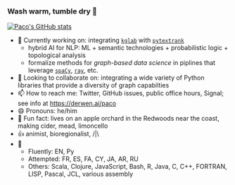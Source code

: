 ### Wash warm, tumble dry 👋

[![Paco's GitHub stats](https://github-readme-stats.vercel.app/api?username=ceteri)](https://github.com/anuraghazra/github-readme-stats)

- 🔭 Currently working on: integrating [`kglab`](https://github.com/DerwenAI/kglab) with [`pytextrank`](https://github.com/DerwenAI/pytextrank)
  - hybrid AI for NLP: ML + semantic technologies + probabilistic logic + topological analysis
  - formalize methods for *graph-based data science* in piplines that leverage [`spaCy`](https://spacy.io/), [`ray`](https://ray.io/), etc.
- :raised_hands: Looking to collaborate on: integrating a wide variety of Python libraries that provide a diversity of graph capabilties
- 📫 How to reach me: Twitter, GitHub issues, public office hours, Signal; see info at <https://derwen.ai/paco>
- 😄 Pronouns: he/him
- :deciduous_tree: Fun fact: lives on an apple orchard in the Redwoods near the coast, making cider, mead, limoncello
- :+1: animist, bioregionalist, /|\
- :speech_balloon:
  - Fluently: EN, Py
  - Attempted: FR, ES, FA, CY, JA, AR, RU
  - Others: Scala, Clojure, JavaScript, Bash, R, Java, C, C++, FORTRAN, LISP, Pascal, JCL, various assembly
